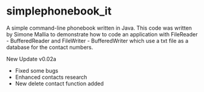 # simplephonebook_it
A simple command-line phonebook written in Java. This code was written by Simone Mallia to demonstrate how to code an application with FileReader - BufferedReader and FileWriter - BufferedWriter which use a txt file as a database for the contact numbers.

New Update v0.02a
- Fixed some bugs
- Enhanced contacts research
- New delete contact function added
